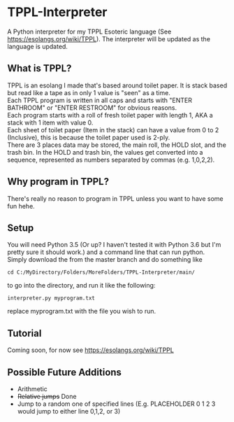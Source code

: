 # TPPL-Interpreter
A Python interpreter for my TPPL Esoteric language (See https://esolangs.org/wiki/TPPL). The interpreter will be updated as the language is updated.
## What is TPPL?
TPPL is an esolang I made that's based around toilet paper. It is stack based but read like a tape as in only 1 value is "seen" as a time.<br>
Each TPPL program is written in all caps and starts with "ENTER BATHROOM" or "ENTER RESTROOM" for obvious reasons.<br>
Each program starts with a roll of fresh toilet paper with length 1, AKA a stack with 1 item with value 0.<br> 
Each sheet of toilet paper (Item in the stack) can have a value from 0 to 2 (Inclusive), this is because the toilet paper used is 2-ply.<br>
There are 3 places data may be stored, the main roll, the HOLD slot, and the trash bin. In the HOLD and trash bin, the values get converted into a sequence, represented as numbers separated by commas (e.g. 1,0,2,2).<br>
## Why program in TPPL?
There's really no reason to program in TPPL unless you want to have some fun hehe.
## Setup
You will need Python 3.5 (Or up? I haven't tested it with Python 3.6 but I'm pretty sure it should work.) and a command line that can run python.<br>
Simply download the from the master branch and do something like
```
cd C:/MyDirectory/Folders/MoreFolders/TPPL-Interpreter/main/
```
to go into the directory, and run it like the following:
```
interpreter.py myprogram.txt
```
replace myprogram.txt with the file you wish to run.
## Tutorial
Coming soon, for now see https://esolangs.org/wiki/TPPL
## Possible Future Additions
* Arithmetic
* <s>Relative jumps</s> Done
* Jump to a random one of specified lines (E.g. PLACEHOLDER 0 1 2 3 would jump to either line 0,1,2, or 3)
